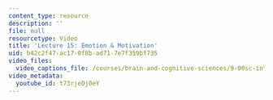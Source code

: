 ```yaml
---
content_type: resource
description: ''
file: null
resourcetype: Video
title: 'Lecture 15: Emotion & Motivation'
uid: b42c2f47-ac17-0f8b-ad71-7e7f359bf735
video_files:
  video_captions_file: /courses/brain-and-cognitive-sciences/9-00sc-introduction-to-psychology-fall-2011/emotion-motivation/lecture-15-emotion-and-motivation/t73rjeOj0eY.vtt
video_metadata:
  youtube_id: t73rjeOj0eY
---
```

